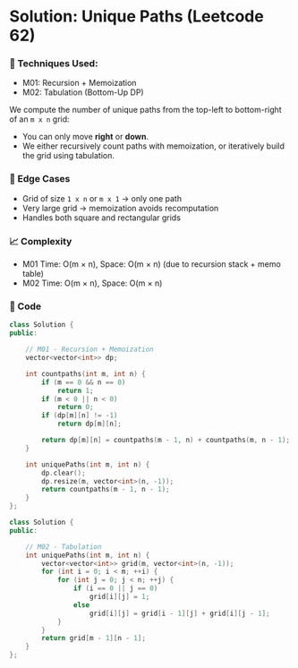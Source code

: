 # Solution: Unique Paths (Leetcode 62)

### 🧠 Techniques Used:

- M01: Recursion + Memoization
- M02: Tabulation (Bottom-Up DP)

We compute the number of unique paths from the top-left to bottom-right of an `m x n` grid:

- You can only move **right** or **down**.
- We either recursively count paths with memoization, or iteratively build the grid using tabulation.

### 🧪 Edge Cases

- Grid of size `1 x n` or `m x 1` → only one path
- Very large grid → memoization avoids recomputation
- Handles both square and rectangular grids

### 📈 Complexity

- M01 Time: O(m × n), Space: O(m × n) (due to recursion stack + memo table)
- M02 Time: O(m × n), Space: O(m × n)

### 🧾 Code

```cpp
class Solution {
public:

    // M01 - Recursion + Memoization
    vector<vector<int>> dp;

    int countpaths(int m, int n) {
        if (m == 0 && n == 0)
            return 1;
        if (m < 0 || n < 0)
            return 0;
        if (dp[m][n] != -1)
            return dp[m][n];

        return dp[m][n] = countpaths(m - 1, n) + countpaths(m, n - 1);
    }

    int uniquePaths(int m, int n) {
        dp.clear();
        dp.resize(m, vector<int>(n, -1));
        return countpaths(m - 1, n - 1);
    }
};
```

```cpp
class Solution {
public:

    // M02 - Tabulation
    int uniquePaths(int m, int n) {
        vector<vector<int>> grid(m, vector<int>(n, -1));
        for (int i = 0; i < m; ++i) {
            for (int j = 0; j < n; ++j) {
                if (i == 0 || j == 0)
                    grid[i][j] = 1;
                else
                    grid[i][j] = grid[i - 1][j] + grid[i][j - 1];
            }
        }
        return grid[m - 1][n - 1];
    }
};

```
